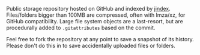 Public storage repository hosted on GitHub and indexed by [jindex](https://github.com/EthanMcBloxxer/jindex). Files/folders bigger than 100MB are compressed, often with lmza/xz, for GitHub compatibility. Large file system objects are a last-resort, but are procedurally added to `.gitattributes` based on the commit.

Feel free to fork the repository at any point to save a snapshot of its history.  
Please don't do this in to save accidentally uploaded files or folders.

